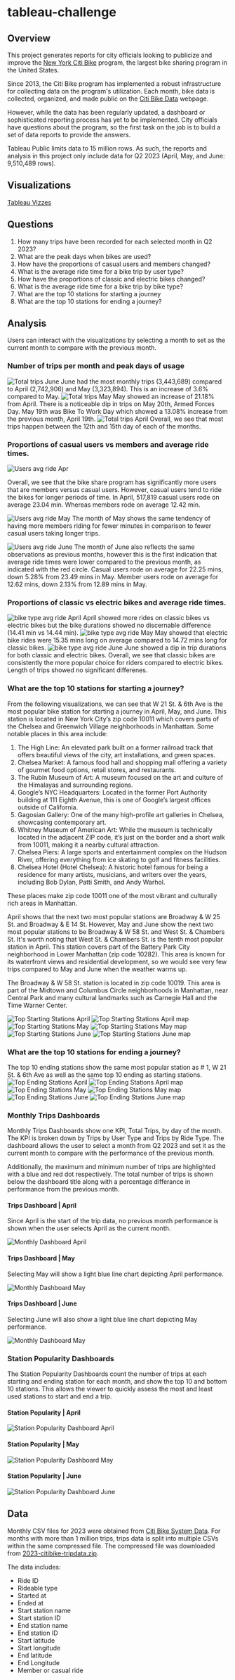 # tableau-challenge

## Overview

This project generates reports for city officials looking to publicize and improve the [New York Citi Bike](https://en.wikipedia.org/wiki/Citi_Bike) program, the largest bike sharing program in the United States.

Since 2013, the Citi Bike program has implemented a robust infrastructure for collecting data on the program's utilization. Each month, bike data is collected, organized, and made public on the [Citi Bike Data](https://www.citibikenyc.com/system-data) webpage.

However, while the data has been regularly updated, a dashboard or sophisticated reporting process has yet to be implemented. City officials have questions about the program, so the first task on the job is to build a set of data reports to provide the answers.  

Tableau Public limits data to 15 million rows.  As such, the reports and analysis in this project only include data for Q2 2023 (April, May, and June: 9,510,489 rows).

## Visualizations

[Tableau Vizzes](https://public.tableau.com/app/profile/brenda.mccourt/viz/NYCitiBike_17265594865820/Trips?publish=yes)

## Questions

1. How many trips have been recorded for each selected month in Q2 2023?
2. What are the peak days when bikes are used?
3. How have the proportions of casual users and members changed?
4. What is the average ride time for a bike trip by user type?
5. How have the proportions of classic and electric bikes changed?
6. What is the average ride time for a bike trip by bike type?
7. What are the top 10 stations for starting a journey
8. What are the top 10 stations for ending a journey?

## Analysis

Users can interact with the visualizations by selecting a month to set as the current month to compare with the previous month.

### Number of trips per month and peak days of usage
![Total trips June](Images/image-2.png)
June had the most monthly trips (3,443,689) compared to April (2,742,906) and May (3,323,894).  This is an increase of 3.6% compared to May. 
![Total trips May](Images/image-1.png)
May showed an increase of 21.18% from April. There is a noticeable dip in trips on May 20th, Armed Forces Day.  May 19th was Bike To Work Day which showed a 13.08% increase from the previous month, April 19th.
![Total trips April](Images/image.png)
Overall, we see that most trips happen between the 12th and 15th day of each of the months.

### Proportions of casual users vs members and average ride times.

![Users avg ride Apr](Images/image-5.png)

Overall, we see that the bike share program has significantly more users that are members versus casual users.  However, casual users tend to ride the bikes for longer periods of time.  In April, 517,819 casual users rode on average 23.04 min.  Whereas members rode on average 12.42 min.

![Users avg ride May](Images/image-4.png)
The month of May shows the same tendency of having more members riding for fewer minutes in comparison to fewer casual users taking longer trips.

![Users avg ride June](Images/image-3.png)
The month of June also reflects the same observations as previous months, however this is the first indication that average ride times were lower compared to the previous month, as indicated with the red circle.  Casual users rode on average for
22.25 mins, down 5.28% from 23.49 mins in May.  Member users rode on average for 12.62 mins, down 2.13% from 12.89 mins in May.

### Proportions of classic vs electric bikes and average ride times.

![bike type avg ride April](Images/image-6.png)
April showed more rides on classic bikes vs electric bikes but the bike durations showed no discernable difference (14.41 min vs 14.44 min).
![bike type avg ride May](Images/image-7.png)
May showed that electric bike rides were 15.35 mins long on average compared to 14.72 mins long for classic bikes.
![bike type avg ride June](Images/image-8.png)
June showed a dip in trip durations for both classic and electric bikes.
Overall, we see that classic bikes are consistently the more popular choice for riders compared to electric bikes.  Length of trips showed no significant differenes.

### What are the top 10 stations for starting a journey?

From  the following visualizations, we can see that W 21 St. & 6th Ave is the most popular bike station for starting a journey in April, May, and June.  This station is located in New York City’s zip code 10011 which covers parts of the Chelsea and Greenwich Village neighborhoods in Manhattan. Some notable places in this area include:

1. The High Line: An elevated park built on a former railroad track that offers beautiful views of the city, art installations, and green spaces.
2. Chelsea Market: A famous food hall and shopping mall offering a variety of gourmet food options, retail stores, and restaurants.
3.	The Rubin Museum of Art: A museum focused on the art and culture of the Himalayas and surrounding regions.
4.	Google’s NYC Headquarters: Located in the former Port Authority building at 111 Eighth Avenue, this is one of Google’s largest offices outside of California.
5.	Gagosian Gallery: One of the many high-profile art galleries in Chelsea, showcasing contemporary art.
6.	Whitney Museum of American Art: While the museum is technically located in the adjacent ZIP code, it’s just on the border and a short walk from 10011, making it a nearby cultural attraction.
7.	Chelsea Piers: A large sports and entertainment complex on the Hudson River, offering everything from ice skating to golf and fitness facilities.
8.	Chelsea Hotel (Hotel Chelsea): A historic hotel famous for being a residence for many artists, musicians, and writers over the years, including Bob Dylan, Patti Smith, and Andy Warhol.

These places make zip code 10011 one of the most vibrant and culturally rich areas in Manhattan.

April shows that the next two most popular stations are Broadway & W 25 St. and Broadway & E 14 St.  However, May and June show the next two most popular stations to be Broadway & W 58 St. and West St. & Chambers St.  It's worth noting that West St. & Chambers St. is the tenth most popular station in April.  This station covers part of the Battery Park City neighborhood in Lower Manhattan (zip code 10282). This area is known for its waterfront views and residential development, so we would see very few trips compared to May and June when the weather warms up.

The Broadway & W 58 St. station is located in zip code 10019. This area is part of the Midtown and Columbus Circle neighborhoods in Manhattan, near Central Park and many cultural landmarks such as Carnegie Hall and the Time Warner Center.

![Top Starting Stations April](Images/image-9.png)
![Top Starting Stations April map](Images/image-21.png)
![Top Starting Stations May](Images/image-10.png)
![Top Starting Stations May map](Images/image-22.png)
![Top Starting Stations June](Images/image-11.png)
![Top Starting Stations June map](Images/image-23.png)

### What are the top 10 stations for ending a journey?

The top 10 ending stations show the same most popular station as # 1, W 21 St. & 6th Ave as well as the same top 10 ending as starting stations.
![Top Ending Stations April](Images/image-12.png)
![Top Ending Stations April map](Images/image-26.png)
![Top Ending Stations May](Images/image-13.png)
![Top Ending Stations May map](Images/image-25.png)
![Top Ending Stations June](Images/image-14.png)
![Top Ending Stations June map](Images/image-24.png)

### Monthly Trips Dashboards

Monthly Trips Dashboards show one KPI, Total Trips, by day of the month. The KPI is broken down by Trips by User Type and Trips by Ride Type. The dashboard allows the user to select a month from Q2 2023 and set it as the current month to compare with the performance of the previous month.

Additionally, the maximum and minimum number of trips are highlighted with a blue and red dot respectively.  The total number of trips is shown below the dashboard title along with a percentage differance in performance from the previous month.

#### Trips Dashboard | April

Since April is the start of the trip data, no previous month performance is shown when the user selects April as the current month.

![Monthly Dashboard April](Images/image-27.png)

#### Trips Dashboard | May

Selecting May will show a light blue line chart depicting April performance.

![Monthly Dashboard May](Images/image-28.png)

#### Trips Dashboard | June

Selecting June will also show a light blue line chart depicting May performance.

![Monthly Dashboard May](Images/image-29.png)

### Station Popularity Dashboards

The Station Popularity Dashboards count the number of trips at each starting and ending station for each month, and show the top 10 and bottom 10 stations.  This allows the viewer to quickly assess the most and least used stations to start and end a trip.

#### Station Popularity | April

![Station Popularity Dashboard April](Images/image-30.png)

#### Station Popularity | May

![Station Popularity Dashboard May](Images/image-31.png)

#### Station Popularity | June

![Station Popularity Dashboard June](Images/image-32.png)

## Data

Monthly CSV files for 2023 were obtained from [Citi Bike System Data](https://citibikenyc.com/system-data).  For months with more than 1 million trips, trips data is split into multiple CSVs within the same compressed file.  The compressed file was downloaded from [2023-citibike-tripdata.zip](https://s3.amazonaws.com/tripdata/2023-citibike-tripdata.zip).

The data includes:

- Ride ID
- Rideable type
- Started at
- Ended at
- Start station name
- Start station ID
- End station name
- End station ID
- Start latitude
- Start longitude
- End latitude
- End Longitude
- Member or casual ride